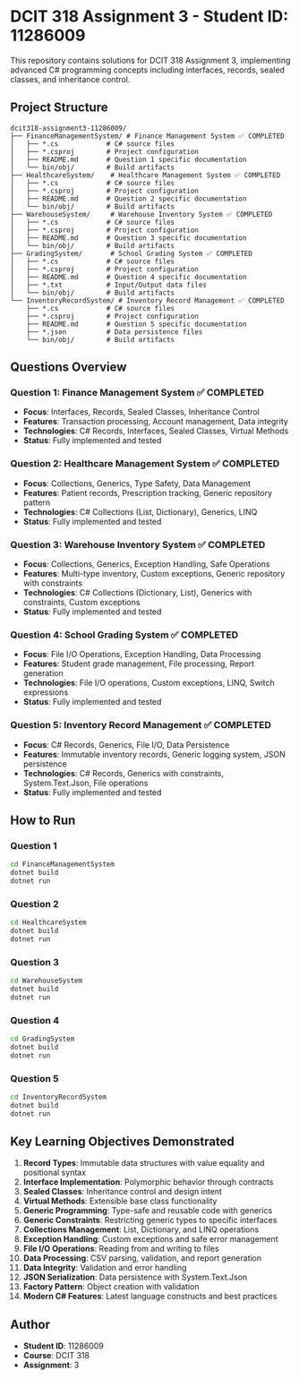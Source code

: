 # DCIT 318 Assignment 3 - Student ID: 11286009

This repository contains solutions for DCIT 318 Assignment 3, implementing advanced C# programming concepts including interfaces, records, sealed classes, and inheritance control.

## Project Structure

```
dcit318-assignment3-11286009/
├── FinanceManagementSystem/ # Finance Management System ✅ COMPLETED
│   ├── *.cs            # C# source files
│   ├── *.csproj        # Project configuration
│   ├── README.md       # Question 1 specific documentation
│   └── bin/obj/        # Build artifacts
├── HealthcareSystem/    # Healthcare Management System ✅ COMPLETED
│   ├── *.cs            # C# source files
│   ├── *.csproj        # Project configuration
│   ├── README.md       # Question 2 specific documentation
│   └── bin/obj/        # Build artifacts
├── WarehouseSystem/     # Warehouse Inventory System ✅ COMPLETED
│   ├── *.cs            # C# source files
│   ├── *.csproj        # Project configuration
│   ├── README.md       # Question 3 specific documentation
│   └── bin/obj/        # Build artifacts
├── GradingSystem/       # School Grading System ✅ COMPLETED
│   ├── *.cs            # C# source files
│   ├── *.csproj        # Project configuration
│   ├── README.md       # Question 4 specific documentation
│   ├── *.txt           # Input/Output data files
│   └── bin/obj/        # Build artifacts
└── InventoryRecordSystem/ # Inventory Record Management ✅ COMPLETED
    ├── *.cs            # C# source files
    ├── *.csproj        # Project configuration
    ├── README.md       # Question 5 specific documentation
    ├── *.json          # Data persistence files
    └── bin/obj/        # Build artifacts
```

## Questions Overview

### Question 1: Finance Management System ✅ COMPLETED
- **Focus**: Interfaces, Records, Sealed Classes, Inheritance Control
- **Features**: Transaction processing, Account management, Data integrity
- **Technologies**: C# Records, Interfaces, Sealed Classes, Virtual Methods
- **Status**: Fully implemented and tested

### Question 2: Healthcare Management System ✅ COMPLETED
- **Focus**: Collections, Generics, Type Safety, Data Management
- **Features**: Patient records, Prescription tracking, Generic repository pattern
- **Technologies**: C# Collections (List, Dictionary), Generics, LINQ
- **Status**: Fully implemented and tested

### Question 3: Warehouse Inventory System ✅ COMPLETED
- **Focus**: Collections, Generics, Exception Handling, Safe Operations
- **Features**: Multi-type inventory, Custom exceptions, Generic repository with constraints
- **Technologies**: C# Collections (Dictionary, List), Generics with constraints, Custom exceptions
- **Status**: Fully implemented and tested

### Question 4: School Grading System ✅ COMPLETED
- **Focus**: File I/O Operations, Exception Handling, Data Processing
- **Features**: Student grade management, File processing, Report generation
- **Technologies**: File I/O operations, Custom exceptions, LINQ, Switch expressions
- **Status**: Fully implemented and tested

### Question 5: Inventory Record Management ✅ COMPLETED
- **Focus**: C# Records, Generics, File I/O, Data Persistence
- **Features**: Immutable inventory records, Generic logging system, JSON persistence
- **Technologies**: C# Records, Generics with constraints, System.Text.Json, File operations
- **Status**: Fully implemented and tested

## How to Run

### Question 1
```bash
cd FinanceManagementSystem
dotnet build
dotnet run
```

### Question 2
```bash
cd HealthcareSystem
dotnet build
dotnet run
```

### Question 3
```bash
cd WarehouseSystem
dotnet build
dotnet run
```

### Question 4
```bash
cd GradingSystem
dotnet build
dotnet run
```

### Question 5
```bash
cd InventoryRecordSystem
dotnet build
dotnet run
```

## Key Learning Objectives Demonstrated

1. **Record Types**: Immutable data structures with value equality and positional syntax
2. **Interface Implementation**: Polymorphic behavior through contracts
3. **Sealed Classes**: Inheritance control and design intent
4. **Virtual Methods**: Extensible base class functionality
5. **Generic Programming**: Type-safe and reusable code with generics
6. **Generic Constraints**: Restricting generic types to specific interfaces
7. **Collections Management**: List, Dictionary, and LINQ operations
8. **Exception Handling**: Custom exceptions and safe error management
9. **File I/O Operations**: Reading from and writing to files
10. **Data Processing**: CSV parsing, validation, and report generation
11. **Data Integrity**: Validation and error handling
12. **JSON Serialization**: Data persistence with System.Text.Json
13. **Factory Pattern**: Object creation with validation
14. **Modern C# Features**: Latest language constructs and best practices

## Author
- **Student ID**: 11286009
- **Course**: DCIT 318
- **Assignment**: 3
